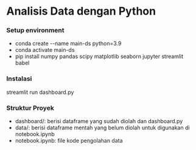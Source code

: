 # Analisis Data dengan Python

### Setup environment

* conda create --name main-ds python=3.9
* conda activate main-ds
* pip install numpy pandas scipy matplotlib seaborn jupyter streamlit babel

### Instalasi

streamlit run dashboard.py

### Struktur Proyek
* dashboard/: berisi dataframe yang sudah diolah dan dashboard.py
* data/: berisi dataframe mentah yang belum diolah untuk digunakan di notebook.ipynb
* notebook.ipynb: file kode pengolahan data
